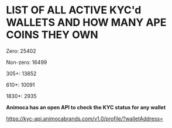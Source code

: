 # LIST OF ALL ACTIVE KYC'd WALLETS AND HOW MANY APE COINS THEY OWN

Zero: 25402

Non-zero: 16499

305+: 13852

610+: 10091

1830+: 2935

**Animoca has an open API to check the KYC status for any wallet**

https://kyc-api.animocabrands.com/v1.0/profile/?walletAddress=